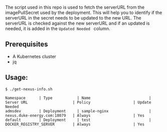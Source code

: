 The script used in this repo is used to fetch the serverURL from the imagePullSecret used by the deployment. This will help you to identify if the serverURL in the secret needs to be updated to the new URL. The serverURL is checked against the new serverURL and if an updated is needed, it is added in the `Updated Needed ` column. 

## Prerequisites

- A Kubernetes cluster
- jq
## Usage: 

```
$ ./get-nexus-info.sh

Namespace      | Type           | Name                          | Server URL                    | Policy                   | Update Needed
admsdev        | Deployment     | sample-nginx                  | nexus.duke-energy.com:18079   | Always                   | Yes
default        | Deployment     | test                          | DOCKER_REGISTRY_SERVER        | Always                   | Yes

```
